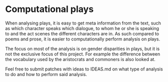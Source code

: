 # Computational plays

When analysing plays, it is easy to get meta information from the text, such as which character speaks which dialogue, to whom he or she is speaking to and the act scenes the different characters are in.
As such compared to poems and prose, it is easier to computationally perform analysis on plays.

The focus on most of the analysis is on gender disparities in plays, but it is not the exclusive focus of this project. For example the difference between the vocabulary used by the aristocrats and commoners is also looked at.

Feel free to submit patches with ideas to IDEAS.md on what type of analysis to do and how to perform said analysis.


